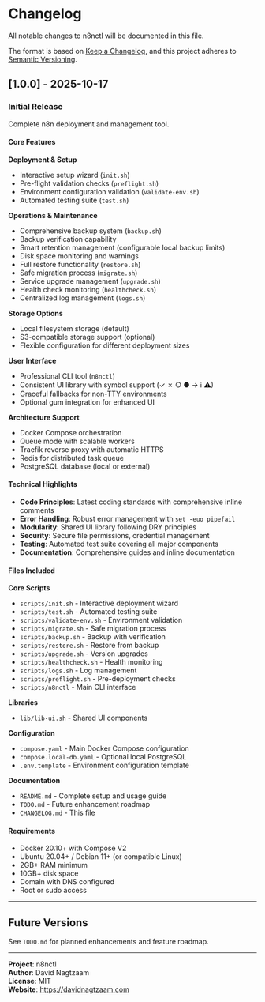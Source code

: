 # Changelog

All notable changes to n8nctl will be documented in this file.

The format is based on [Keep a Changelog](https://keepachangelog.com/en/1.0.0/),
and this project adheres to [Semantic Versioning](https://semver.org/spec/v2.0.0.html).

## [1.0.0] - 2025-10-17

### Initial Release

Complete n8n deployment and management tool.

#### Core Features

**Deployment & Setup**

- Interactive setup wizard (`init.sh`)
- Pre-flight validation checks (`preflight.sh`)
- Environment configuration validation (`validate-env.sh`)
- Automated testing suite (`test.sh`)

**Operations & Maintenance**

- Comprehensive backup system (`backup.sh`)
- Backup verification capability
- Smart retention management (configurable local backup limits)
- Disk space monitoring and warnings
- Full restore functionality (`restore.sh`)
- Safe migration process (`migrate.sh`)
- Service upgrade management (`upgrade.sh`)
- Health check monitoring (`healthcheck.sh`)
- Centralized log management (`logs.sh`)

**Storage Options**

- Local filesystem storage (default)
- S3-compatible storage support (optional)
- Flexible configuration for different deployment sizes

**User Interface**

- Professional CLI tool (`n8nctl`)
- Consistent UI library with symbol support (✓ ✗ ○ ● → ℹ ⚠)
- Graceful fallbacks for non-TTY environments
- Optional gum integration for enhanced UI

**Architecture Support**

- Docker Compose orchestration
- Queue mode with scalable workers
- Traefik reverse proxy with automatic HTTPS
- Redis for distributed task queue
- PostgreSQL database (local or external)

#### Technical Highlights

- **Code Principles**: Latest coding standards with comprehensive inline comments
- **Error Handling**: Robust error management with `set -euo pipefail`
- **Modularity**: Shared UI library following DRY principles
- **Security**: Secure file permissions, credential management
- **Testing**: Automated test suite covering all major components
- **Documentation**: Comprehensive guides and inline documentation

#### Files Included

**Core Scripts**

- `scripts/init.sh` - Interactive deployment wizard
- `scripts/test.sh` - Automated testing suite
- `scripts/validate-env.sh` - Environment validation
- `scripts/migrate.sh` - Safe migration process
- `scripts/backup.sh` - Backup with verification
- `scripts/restore.sh` - Restore from backup
- `scripts/upgrade.sh` - Version upgrades
- `scripts/healthcheck.sh` - Health monitoring
- `scripts/logs.sh` - Log management
- `scripts/preflight.sh` - Pre-deployment checks
- `scripts/n8nctl` - Main CLI interface

**Libraries**

- `lib/lib-ui.sh` - Shared UI components

**Configuration**

- `compose.yaml` - Main Docker Compose configuration
- `compose.local-db.yaml` - Optional local PostgreSQL
- `.env.template` - Environment configuration template

**Documentation**

- `README.md` - Complete setup and usage guide
- `TODO.md` - Future enhancement roadmap
- `CHANGELOG.md` - This file

#### Requirements

- Docker 20.10+ with Compose V2
- Ubuntu 20.04+ / Debian 11+ (or compatible Linux)
- 2GB+ RAM minimum
- 10GB+ disk space
- Domain with DNS configured
- Root or sudo access

---

## Future Versions

See `TODO.md` for planned enhancements and feature roadmap.

---

**Project**: n8nctl  
**Author**: David Nagtzaam  
**License**: MIT  
**Website**: https://davidnagtzaam.com

